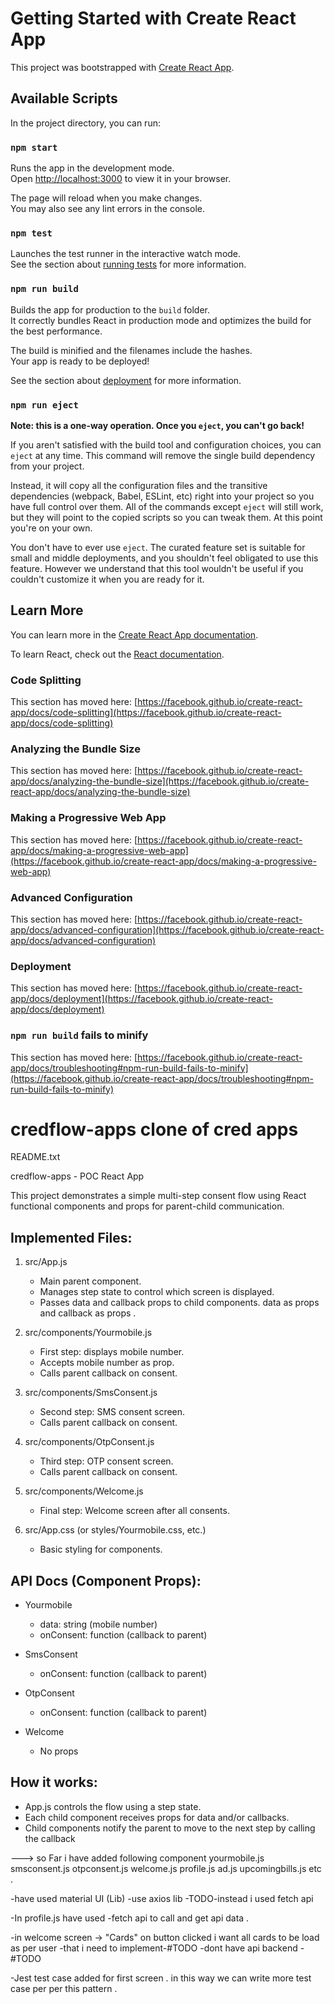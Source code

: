 # Getting Started with Create React App

This project was bootstrapped with [Create React App](https://github.com/facebook/create-react-app).

## Available Scripts

In the project directory, you can run:

### `npm start`

Runs the app in the development mode.\
Open [http://localhost:3000](http://localhost:3000) to view it in your browser.

The page will reload when you make changes.\
You may also see any lint errors in the console.

### `npm test`

Launches the test runner in the interactive watch mode.\
See the section about [running tests](https://facebook.github.io/create-react-app/docs/running-tests) for more information.

### `npm run build`

Builds the app for production to the `build` folder.\
It correctly bundles React in production mode and optimizes the build for the best performance.

The build is minified and the filenames include the hashes.\
Your app is ready to be deployed!

See the section about [deployment](https://facebook.github.io/create-react-app/docs/deployment) for more information.

### `npm run eject`

**Note: this is a one-way operation. Once you `eject`, you can't go back!**

If you aren't satisfied with the build tool and configuration choices, you can `eject` at any time. This command will remove the single build dependency from your project.

Instead, it will copy all the configuration files and the transitive dependencies (webpack, Babel, ESLint, etc) right into your project so you have full control over them. All of the commands except `eject` will still work, but they will point to the copied scripts so you can tweak them. At this point you're on your own.

You don't have to ever use `eject`. The curated feature set is suitable for small and middle deployments, and you shouldn't feel obligated to use this feature. However we understand that this tool wouldn't be useful if you couldn't customize it when you are ready for it.

## Learn More

You can learn more in the [Create React App documentation](https://facebook.github.io/create-react-app/docs/getting-started).

To learn React, check out the [React documentation](https://reactjs.org/).

### Code Splitting

This section has moved here: [https://facebook.github.io/create-react-app/docs/code-splitting](https://facebook.github.io/create-react-app/docs/code-splitting)

### Analyzing the Bundle Size

This section has moved here: [https://facebook.github.io/create-react-app/docs/analyzing-the-bundle-size](https://facebook.github.io/create-react-app/docs/analyzing-the-bundle-size)

### Making a Progressive Web App

This section has moved here: [https://facebook.github.io/create-react-app/docs/making-a-progressive-web-app](https://facebook.github.io/create-react-app/docs/making-a-progressive-web-app)

### Advanced Configuration

This section has moved here: [https://facebook.github.io/create-react-app/docs/advanced-configuration](https://facebook.github.io/create-react-app/docs/advanced-configuration)

### Deployment

This section has moved here: [https://facebook.github.io/create-react-app/docs/deployment](https://facebook.github.io/create-react-app/docs/deployment)

### `npm run build` fails to minify

This section has moved here: [https://facebook.github.io/create-react-app/docs/troubleshooting#npm-run-build-fails-to-minify](https://facebook.github.io/create-react-app/docs/troubleshooting#npm-run-build-fails-to-minify)


# credflow-apps clone of cred apps 

README.txt

credflow-apps - POC React App

This project demonstrates a simple multi-step consent flow using React functional components and props for parent-child communication.

Implemented Files:
------------------
1. src/App.js
   - Main parent component.
   - Manages step state to control which screen is displayed.
   - Passes data and callback props to child components.  data as props and callback as props .

2. src/components/Yourmobile.js
   - First step: displays mobile number.
   - Accepts mobile number as prop.
   - Calls parent callback on consent.

3. src/components/SmsConsent.js
   - Second step: SMS consent screen.
   - Calls parent callback on consent.

4. src/components/OtpConsent.js
   - Third step: OTP consent screen.
   - Calls parent callback on consent.

5. src/components/Welcome.js
   - Final step: Welcome screen after all consents.

6. src/App.css (or styles/Yourmobile.css, etc.)
   - Basic styling for components.

API Docs (Component Props):
---------------------------
- Yourmobile
  - data: string (mobile number)
  - onConsent: function (callback to parent)

- SmsConsent
  - onConsent: function (callback to parent)

- OtpConsent
  - onConsent: function (callback to parent)

- Welcome
  - No props

How it works:
-------------
- App.js controls the flow using a step state.
- Each child component receives props for data and/or callbacks.
- Child components notify the parent to move to the next step by calling the callback

--->
so Far i have added following component 
yourmobile.js
smsconsent.js
otpconsent.js
welcome.js
profile.js
ad.js
upcomingbills.js  etc .


-have used material UI (Lib)
-use axios lib -TODO-instead i used fetch api 

-In profile.js have used -fetch api to call and get api data .

-in welcome screen -> "Cards" on button clicked i want all cards to be load as per user -that i need to implement-#TODO -dont have api backend -#TODO

-Jest test case added for first screen . in this way we can write more test case per per this pattern .
